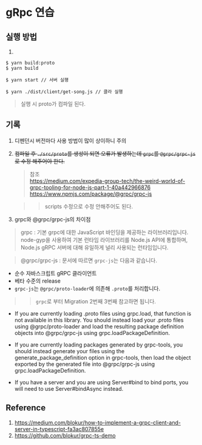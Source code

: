 # gRpc 연습

## 실행 방법

1.

```
$ yarn build:proto
$ yarn build

$ yarn start // 서버 실행

$ yarn ./dist/client/get-song.js // 클라 실행
```

> 실행 시 proto가 컴파일 된다.

## 기록

1. 디펜던시 버전마다 사용 방법이 많이 상이하니 주의
2. ~~컴파일 후 `./src/proto`를 생성이 되면 오류가 발생하는데 `grpc`를 `@grpc/grpc-js`로 수정 해주어야 한다.~~

   > 참조  
   > https://medium.com/expedia-group-tech/the-weird-world-of-grpc-tooling-for-node-js-part-1-40a442966876  
   > https://www.npmjs.com/package/@grpc/grpc-js

   > > scripts 수정으로 수정 안해주어도 된다.

3. grpc와 @grpc/grpc-js의 차이점

> grpc : 기본 grpc에 대한 JavaScript 바인딩을 제공하는 라이브러리입니다. node-gyp을 사용하여 기본 런타임 라이브러리를 Node.js API에 통합하며, Node.js gRPC 서버에 대해 유일하게 널리 사용되는 런타임입니다.

> @grpc/grpc-js : 문서에 따르면 `grpc-js`는 다음과 같습니다.

- 순수 자바스크립트 gRPC 클라이언트
- 베타 수준의 release
- `grpc-js`는 `@grpc/proto-loader`에 의존해 `.proto`를 처리합니다.

> > `grpc`로 부터 Migration
> > 2번째 3번째 참고하면 됩니다.

- If you are currently loading .proto files using grpc.load, that function is not available in this library. You should instead load your .proto files using @grpc/proto-loader and load the resulting package definition objects into @grpc/grpc-js using grpc.loadPackageDefinition.

- If you are currently loading packages generated by grpc-tools, you should instead generate your files using the generate_package_definition option in grpc-tools, then load the object exported by the generated file into @grpc/grpc-js using grpc.loadPackageDefinition.

* If you have a server and you are using Server#bind to bind ports, you will need to use Server#bindAsync instead.

## Reference

1. https://medium.com/blokur/how-to-implement-a-grpc-client-and-server-in-typescript-fa3ac807855e
2. https://github.com/blokur/grpc-ts-demo
